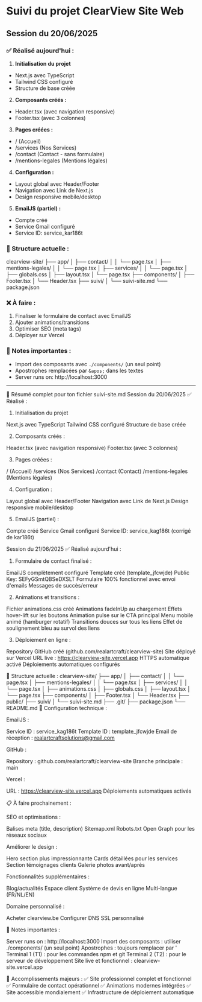 # Suivi du projet ClearView Site Web

## Session du 20/06/2025

### ✅ Réalisé aujourd'hui :

1. **Initialisation du projet**

- Next.js avec TypeScript
- Tailwind CSS configuré
- Structure de base créée

2. **Composants créés :**

- Header.tsx (avec navigation responsive)
- Footer.tsx (avec 3 colonnes)

3. **Pages créées :**

- / (Accueil)
- /services (Nos Services)
- /contact (Contact - sans formulaire)
- /mentions-legales (Mentions légales)

4. **Configuration :**

- Layout global avec Header/Footer
- Navigation avec Link de Next.js
- Design responsive mobile/desktop

5. **EmailJS (partiel) :**

- Compte créé
- Service Gmail configuré
- Service ID: service_kar186t

### 📁 Structure actuelle :

clearview-site/
├── app/
│ ├── contact/
│ │ └── page.tsx
│ ├── mentions-legales/
│ │ └── page.tsx
│ ├── services/
│ │ └── page.tsx
│ ├── globals.css
│ ├── layout.tsx
│ └── page.tsx
├── components/
│ ├── Footer.tsx
│ └── Header.tsx
├── suivi/
│ └── suivi-site.md
└── package.json

### ❌ À faire :

1. Finaliser le formulaire de contact avec EmailJS
2. Ajouter animations/transitions
3. Optimiser SEO (meta tags)
4. Déployer sur Vercel

### 📝 Notes importantes :

- Import des composants avec `./components/` (un seul point)
- Apostrophes remplacées par `&apos;` dans les textes
- Server runs on: http://localhost:3000

---

📝 Résumé complet pour ton fichier suivi-site.md
Session du 20/06/2025
✅ Réalisé :

1. Initialisation du projet

Next.js avec TypeScript
Tailwind CSS configuré
Structure de base créée

2. Composants créés :

Header.tsx (avec navigation responsive)
Footer.tsx (avec 3 colonnes)

3. Pages créées :

/ (Accueil)
/services (Nos Services)
/contact (Contact)
/mentions-legales (Mentions légales)

4. Configuration :

Layout global avec Header/Footer
Navigation avec Link de Next.js
Design responsive mobile/desktop

5. EmailJS (partiel) :

Compte créé
Service Gmail configuré
Service ID: service_kag186t (corrigé de kar186t)

Session du 21/06/2025
✅ Réalisé aujourd'hui :

1. Formulaire de contact finalisé :

EmailJS complètement configuré
Template créé (template_jfcwjde)
Public Key: SEFyGSmtQBSeDXSLT
Formulaire 100% fonctionnel avec envoi d'emails
Messages de succès/erreur

2. Animations et transitions :

Fichier animations.css créé
Animations fadeInUp au chargement
Effets hover-lift sur les boutons
Animation pulse sur le CTA principal
Menu mobile animé (hamburger rotatif)
Transitions douces sur tous les liens
Effet de soulignement bleu au survol des liens

3. Déploiement en ligne :

Repository GitHub créé (github.com/realartcraft/clearview-site)
Site déployé sur Vercel
URL live : https://clearview-site.vercel.app
HTTPS automatique activé
Déploiements automatiques configurés

📁 Structure actuelle :
clearview-site/
├── app/
│ ├── contact/
│ │ └── page.tsx
│ ├── mentions-legales/
│ │ └── page.tsx
│ ├── services/
│ │ └── page.tsx
│ ├── animations.css
│ ├── globals.css
│ ├── layout.tsx
│ └── page.tsx
├── components/
│ ├── Footer.tsx
│ └── Header.tsx
├── public/
├── suivi/
│ └── suivi-site.md
├── .git/
├── package.json
└── README.md
🔧 Configuration technique :

EmailJS :

Service ID : service_kag186t
Template ID : template_jfcwjde
Email de réception : realartcraftsolutions@gmail.com

GitHub :

Repository : github.com/realartcraft/clearview-site
Branche principale : main

Vercel :

URL : https://clearview-site.vercel.app
Déploiements automatiques activés

📋 À faire prochainement :

SEO et optimisations :

Balises meta (title, description)
Sitemap.xml
Robots.txt
Open Graph pour les réseaux sociaux

Améliorer le design :

Hero section plus impressionnante
Cards détaillées pour les services
Section témoignages clients
Galerie photos avant/après

Fonctionnalités supplémentaires :

Blog/actualités
Espace client
Système de devis en ligne
Multi-langue (FR/NL/EN)

Domaine personnalisé :

Acheter clearview.be
Configurer DNS
SSL personnalisé

📝 Notes importantes :

Server runs on : http://localhost:3000
Import des composants : utiliser ./components/ (un seul point)
Apostrophes : toujours remplacer par &apos;
Terminal 1 (T1) : pour les commandes npm et git
Terminal 2 (T2) : pour le serveur de développement
Site live et fonctionnel : clearview-site.vercel.app

🎯 Accomplissements majeurs :
✅ Site professionnel complet et fonctionnel
✅ Formulaire de contact opérationnel
✅ Animations modernes intégrées
✅ Site accessible mondialement
✅ Infrastructure de déploiement automatique